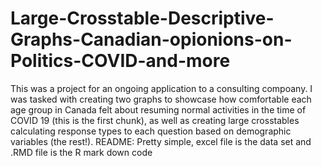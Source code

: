 # Large-Crosstable-Descriptive-Graphs-Canadian-opionions-on-Politics-COVID-and-more
This was a project for an ongoing application to a consulting compoany. I was tasked with creating two graphs to showcase how comfortable each age group in Canada felt about resuming normal activities in the time of COVID 19 (this is the first chunk), as well as creating large crosstables calculating response types to each question based on demographic variables (the rest!). 
README: Pretty simple, excel file is the data set and .RMD file is the R mark down code
